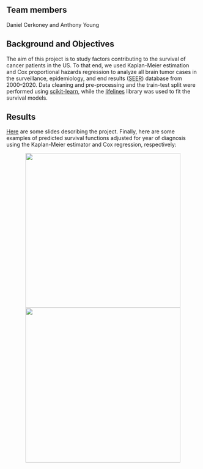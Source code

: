 ## Team members

Daniel Cerkoney and Anthony Young

## Background and Objectives

The aim of this project is to study factors contributing to the survival of cancer patients in the US.
To that end, we used Kaplan-Meier estimation and Cox proportional hazards regression to analyze all brain tumor cases in the surveillance, epidemiology, and end results ([SEER](https://seer.cancer.gov/)) database from 2000–2020.
Data cleaning and pre-processing and the train-test split were performed using [scikit-learn](https://scikit-learn.org/stable/), while the [lifelines](https://lifelines.readthedocs.io/en/stable/) library was used to fit the survival models.

## Results

[Here](reports/slides.pdf) are some slides describing the project.
Finally, here are some examples of predicted survival functions adjusted for year of diagnosis using the Kaplan-Meier estimator and Cox regression, respectively:

<p align="middle">
  <img src="https://github.com/dcerkoney/spring-2024-cancer-survival-known-success/assets/11780326/dc0b8baa-c8c5-439c-a213-5aab5e291bd3" width="405" /> 
  <img src="https://github.com/dcerkoney/spring-2024-cancer-survival-known-success/assets/11780326/7f8a0975-a747-4c8d-b8f5-76e487b3a768" width="405" />
</p>
